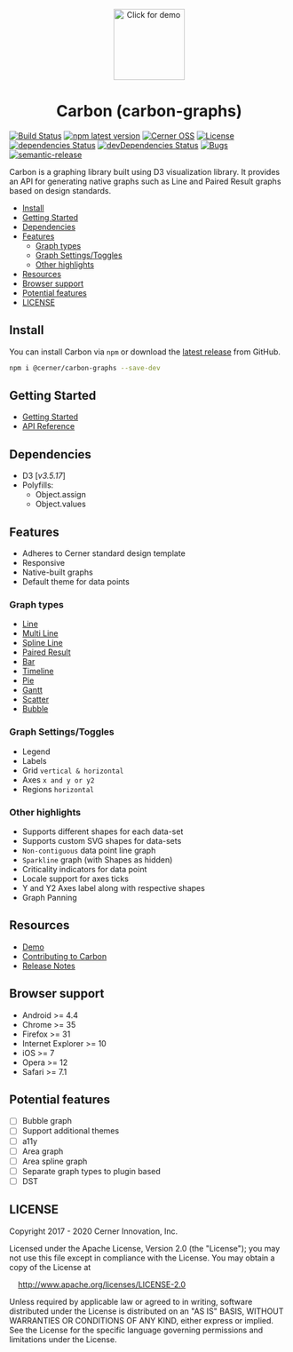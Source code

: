 <p align="center">
    <img width="128" height="128" alt="Click for demo" src="https://github.com/cerner/carbon-graphs/raw/master/build/assets/icons/Carbon_256.png">
</p>

<h1 align="center">
  Carbon (carbon-graphs)
</h1>

[![Build Status](https://travis-ci.com/cerner/carbon-graphs.svg?branch=master)](https://travis-ci.com/cerner/carbon-graphs)
[![npm latest version](https://img.shields.io/npm/v/@cerner/carbon-graphs/latest.svg)](https://www.npmjs.com/package/@cerner/carbon-graphs)
[![Cerner OSS](https://badgen.net/badge/Cerner/OSS/blue)](https://engineering.cerner.com/open_source/)
[![License](https://badgen.net/badge/license/Apache-2.0/blue)](https://github.com/cerner/carbon-graphs/blob/master/LICENSE)
[![dependencies Status](https://david-dm.org/cerner/carbon-graphs/status.svg)](https://david-dm.org/cerner/carbon-graphs)
[![devDependencies Status](https://david-dm.org/cerner/carbon-graphs/dev-status.svg)](https://david-dm.org/cerner/carbon-graphs?type=dev)
[![Bugs](https://img.shields.io/github/issues/cerner/carbon-graphs/bug.svg)](https://github.com/cerner/carbon-graphs/issues?utf8=✓&q=is%3Aissue+is%3Aopen+label%3Abug)
[![semantic-release](https://img.shields.io/badge/%20%20%F0%9F%93%A6%F0%9F%9A%80-semantic--release-e10079.svg)](https://github.com/semantic-release/semantic-release)

Carbon is a graphing library built using D3 visualization library. It provides an API for generating native graphs such as Line and Paired Result graphs based on design standards.

-   [Install](#install)
-   [Getting Started](#getting-started)
-   [Dependencies](#dependencies)
-   [Features](#features)
    -   [Graph types](#graph-types)
    -   [Graph Settings/Toggles](#graph-settingstoggles)
    -   [Other highlights](#other-highlights)
-   [Resources](#resources)
-   [Browser support](#browser-support)
-   [Potential features](#potential-features)
-   [LICENSE](#license)

## Install

You can install Carbon via `npm` or download the [latest release](https://github.com/cerner/carbon-graphs/releases/latest) from GitHub.

```sh
npm i @cerner/carbon-graphs --save-dev
```

## Getting Started

-   [Getting Started](./docs/getting-started/GettingStarted.md)
-   [API Reference](docs/README.md)

## Dependencies

-   D3 [_v3.5.17_]
-   Polyfills:
    -   Object.assign
    -   Object.values

## Features

-   Adheres to Cerner standard design template
-   Responsive
-   Native-built graphs
-   Default theme for data points

### Graph types

-   [Line](./docs/controls/Line.md#usage)
-   [Multi Line](./docs/controls/Line.md#multi-line)
-   [Spline Line](./docs/controls/Line.md#spline-line)
-   [Paired Result](./docs/controls/PairedResult.md#usage)
-   [Bar](./docs/controls/Bar.md#usage)
-   [Timeline](./docs/controls/Timeline.md#usage)
-   [Pie](./docs/controls/Pie.md#usage)
-   [Gantt](./docs/controls/Gantt.md#usage)
-   [Scatter](./docs/controls/Scatter.md#usage)
-   [Bubble](./docs/controls/Bubble.md#usage)

### Graph Settings/Toggles

-   Legend
-   Labels
-   Grid `vertical & horizontal`
-   Axes `x and y or y2`
-   Regions `horizontal`

### Other highlights

-   Supports different shapes for each data-set
-   Supports custom SVG shapes for data-sets
-   `Non-contiguous` data point line graph
-   `Sparkline` graph (with Shapes as hidden)
-   Criticality indicators for data point
-   Locale support for axes ticks
-   Y and Y2 Axes label along with respective shapes
-   Graph Panning

## Resources

-   [Demo](https://engineering.cerner.com/carbon-graphs/)
-   [Contributing to Carbon](docs/contributing/README.md)
-   [Release Notes](https://github.com/cerner/carbon-graphs/releases)

## Browser support

-   Android >= 4.4
-   Chrome >= 35
-   Firefox >= 31
-   Internet Explorer >= 10
-   iOS >= 7
-   Opera >= 12
-   Safari >= 7.1

## Potential features

-   [ ] Bubble graph
-   [ ] Support additional themes
-   [ ] a11y
-   [ ] Area graph
-   [ ] Area spline graph
-   [ ] Separate graph types to plugin based
-   [ ] DST

## LICENSE

Copyright 2017 - 2020 Cerner Innovation, Inc.

Licensed under the Apache License, Version 2.0 (the "License"); you may not use this file except in compliance with the License. You may obtain a copy of the License at

&nbsp;&nbsp;&nbsp;&nbsp;http://www.apache.org/licenses/LICENSE-2.0

Unless required by applicable law or agreed to in writing, software distributed under the License is distributed on an "AS IS" BASIS, WITHOUT WARRANTIES OR CONDITIONS OF ANY KIND, either express or implied. See the License for the specific language governing permissions and limitations under the License.
